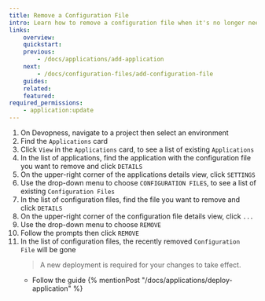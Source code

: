 ```yaml
---
title: Remove a Configuration File
intro: Learn how to remove a configuration file when it's no longer needed
links:
    overview:
    quickstart:
    previous:
        - /docs/applications/add-application
    next:
        - /docs/configuration-files/add-configuration-file
    guides:
    related:
    featured:
required_permissions:
    - application:update
---
```


1. On Devopness, navigate to a project then select an environment
1. Find the `Applications` card
1. Click `View` in the `Applications` card, to see a list of existing `Applications`
1. In the list of applications, find the application with the configuration file you want to remove and click `DETAILS`
1. On the upper-right corner of the applications details view, click `SETTINGS`
1. Use the drop-down menu to choose `CONFIGURATION FILES`, to see a list of existing `Configuration Files`
1. In the list of configuration files, find the file you want to remove and click `DETAILS`
1. On the upper-right corner of the configuration file details view, click `...`
1. Use the drop-down menu to choose `REMOVE`
1. Follow the prompts then click `REMOVE`
1. In the list of configuration files, the recently removed `Configuration File` will be gone
    > A new deployment is required for your changes to take effect.
      - Follow the guide {% mentionPost "/docs/applications/deploy-application" %}
